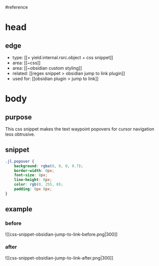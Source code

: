 #reference 

# head
## edge
- type: [[= yield.internal.rsrc.object + css snippet]]
- area: [[~css]]
- area: [[~obsidian custom styling]]
- related: [[regex snippet > obsidian jump to link plugin]]
- used for: [[obsidian plugin > jump to link]]

# body
## purpose
This css snippet makes the text waypoint popovers for cursor navigation less obtrusive.

## snippet
```css
.jl.popover {
    background: rgba(0, 0, 0, 0.7);
    border-width: 0px;
    font-size: 8px;
    line-height: 0px;
    color: rgb(0, 255, 0);
    padding: 0px 0px;
}
```
## example
### before
![[css-snippet-obsidian-jump-to-link-before.png|300]]

### after
![[css-snippet-obsidian-jump-to-link-after.png|300]]